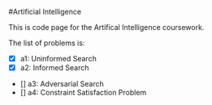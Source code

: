 #Artificial Intelligence

This is code page for the Artifical Intelligence coursework.

The list of problems is:
- [x] a1: Uninformed Search
- [x] a2: Informed Search
- [] a3: Adversarial Search
- [] a4: Constraint Satisfaction Problem
